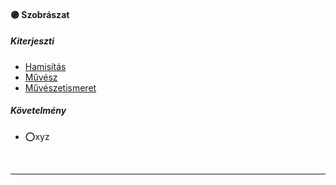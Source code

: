 #### 🟣 Szobrászat

##### Kiterjeszti
- [Hamisítás](../kepzettsegek/hamisitas.md)
- [Művész](../kepzettsegek/muvesz.md)
- [Művészetismeret](../kepzettsegek/muveszetismeret.md)

##### Követelmény
- ⭕xyz

<br />

---
